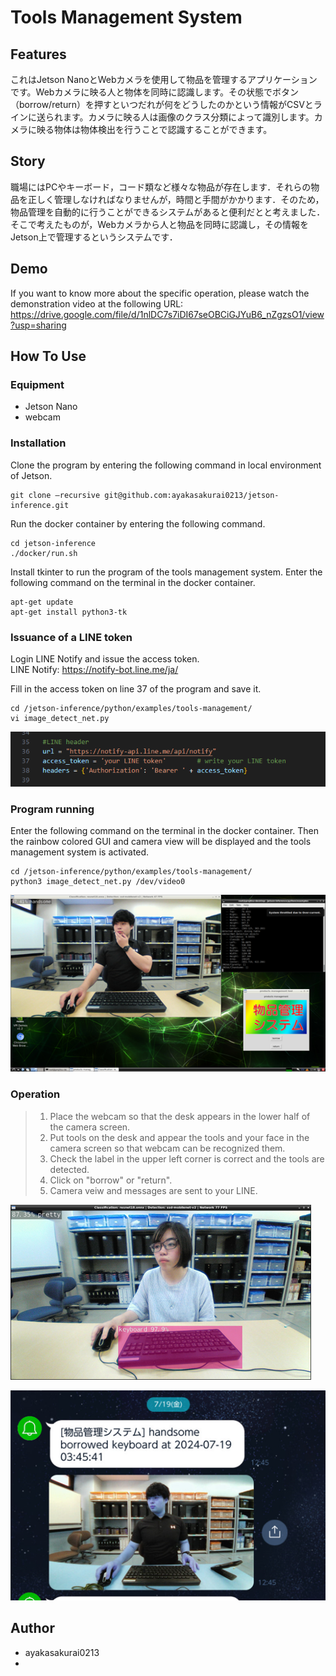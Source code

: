 # Tools Management System
## Features
これはJetson NanoとWebカメラを使用して物品を管理するアプリケーションです。Webカメラに映る人と物体を同時に認識します。その状態でボタン（borrow/return）を押すといつだれが何をどうしたのかという情報がCSVとラインに送られます。カメラに映る人は画像のクラス分類によって識別します。カメラに映る物体は物体検出を行うことで認識することができます。

## Story
職場にはPCやキーボード，コード類など様々な物品が存在します．それらの物品を正しく管理しなければなりませんが，時間と手間がかかります．そのため，物品管理を自動的に行うことができるシステムがあると便利だとと考えました．そこで考えたものが，Webカメラから人と物品を同時に認識し，その情報をJetson上で管理するというシステムです．

## Demo
If you want to know more about the specific operation, please watch the demonstration video at the following URL: <br>
https://drive.google.com/file/d/1nlDC7s7iDI67seOBCiGJYuB6_nZgzsO1/view?usp=sharing

## How To Use
### Equipment
- Jetson Nano
- webcam

### Installation
Clone the program by entering the following command in local environment of Jetson.
```
git clone –recursive git@github.com:ayakasakurai0213/jetson-inference.git
```

Run the docker container by entering the following command.
```
cd jetson-inference
./docker/run.sh
```

Install tkinter to run the program of the tools management system. Enter the following command on the terminal in the docker container.
```
apt-get update
apt-get install python3-tk
```

### Issuance of a LINE token
Login LINE Notify and issue the access token. <br>
LINE Notify: https://notify-bot.line.me/ja/

Fill in the access token on line 37 of the program and save it.
```
cd /jetson-inference/python/examples/tools-management/
vi image_detect_net.py
```
![image01](images/image01.png)

### Program running

Enter the following command on the terminal in the docker container. Then the rainbow colored GUI and camera view will be displayed and the tools management system is activated.

```
cd /jetson-inference/python/examples/tools-management/
python3 image_detect_net.py /dev/video0
```
![image02](images/image02.png)

### Operation
> 1. Place the webcam so that the desk appears in the lower half of the camera screen.
> 2. Put tools on the desk and appear the tools and your face in the camera screen so that webcam can be recognized them.
> 3. Check the label in the upper left corner is correct and the tools are detected.
> 4. Click on "borrow" or "return".
> 5. Camera veiw and messages are sent to your LINE.

![image03](images/image03.png)

![image04](images/image04.png)

## Author
- ayakasakurai0213
- 
